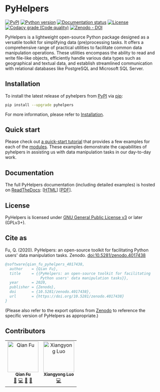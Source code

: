 # PyHelpers

[![PyPI](https://img.shields.io/pypi/v/pyhelpers)](https://pypi.org/project/pyhelpers/)
[![Python version](https://img.shields.io/pypi/pyversions/pyhelpers)](https://docs.python.org/3/) 
[![Documentation status](https://readthedocs.org/projects/pyhelpers/badge/?version=latest)](https://pyhelpers.readthedocs.io/en/latest/?badge=latest)
[![License](https://img.shields.io/pypi/l/pyhelpers)](https://github.com/mikeqfu/pyhelpers/blob/master/LICENSE)
[![Codacy grade (Code quality)](https://app.codacy.com/project/badge/Grade/c3ed8571c494450da12cb0c4d3c8c7e9)](https://www.codacy.com/gh/mikeqfu/pyhelpers/dashboard?utm_source=github.com&amp;utm_medium=referral&amp;utm_content=mikeqfu/pyhelpers&amp;utm_campaign=Badge_Grade)
[![Zenodo - DOI](https://zenodo.org/badge/173177909.svg)](https://zenodo.org/badge/latestdoi/173177909)

PyHelpers is a lightweight open-source Python package designed as a versatile toolkit for simplifying data (pre)processing tasks. It offers a comprehensive range of practical utilities to facilitate common data manipulation operations. These utilities encompass the ability to read and write file-like objects, efficiently handle various data types such as geographical and textual data, and establish streamlined communication with relational databases like PostgreSQL and Microsoft SQL Server.


## Installation

To install the latest release of pyhelpers from [PyPI](https://pypi.org/project/pyhelpers/) via [pip](https://pip.pypa.io/en/stable/cli/pip/):

```bash
pip install --upgrade pyhelpers
```

For more information, please refer to [Installation](https://pyhelpers.readthedocs.io/en/latest/installation.html).


## Quick start

Please check out [a quick-start tutorial](https://pyhelpers.readthedocs.io/en/latest/quick-start.html) that provides a few examples for each of the [modules](https://pyhelpers.readthedocs.io/en/latest/modules.html). These examples demonstrate the capabilities of pyhelpers in assisting us with data manipulation tasks in our day-to-day work.


## Documentation

The full PyHelpers documentation (including detailed examples) is hosted on [ReadTheDocs](https://readthedocs.org/projects/pyhelpers/): [[HTML](https://pyhelpers.readthedocs.io/en/latest/)\] \[[PDF](https://pyhelpers.readthedocs.io/_/downloads/en/latest/pdf/)].


## License

PyHelpers is licensed under [GNU General Public License v3](https://github.com/mikeqfu/pyhelpers/blob/master/LICENSE) or later (GPLv3+).


## Cite as

Fu, Q. (2020). PyHelpers: an open-source toolkit for facilitating Python users' data manipulation tasks. Zenodo. [doi:10.5281/zenodo.4017438](https://doi.org/10.5281/zenodo.4017438)

```bibtex
@software{qian_fu_pyhelpers_4017438,
  author    = {Qian Fu},
  title     = {{PyHelpers: an open-source toolkit for facilitating
                Python users' data manipulation tasks}},
  year      = 2020,
  publisher = {Zenodo},
  doi       = {10.5281/zenodo.4017438},
  url       = {https://doi.org/10.5281/zenodo.4017438}
}
```

(Please also refer to the export options from [Zenodo](https://zenodo.org/search?page=1&size=20&q=conceptrecid:%224017438%22&sort=-version&all_versions=True) to reference the specific version of PyHelpers as appropriate.)


## Contributors

<!--suppress HtmlDeprecatedAttribute -->
<table>
  <tbody>
    <tr>
      <td align="center">
        <a href="https://github.com/mikeqfu" target="_blank"><img src="https://avatars.githubusercontent.com/u/1729711?v=4?s=100" width="100px;" alt="Qian Fu"/><br><sub><b>Qian Fu</b></sub></a><br>
        <a href="https://github.com/mikeqfu/pyhelpers" target="_blank" title="Seeding">🌱</a>
        <a href="https://github.com/mikeqfu/pyhelpers/commits?author=mikeqfu" target="_blank" title="Code">💻</a>
        <a href="https://github.com/mikeqfu/pyhelpers/tree/master/tests" target="_blank" title="Tests">🧪</a>
        <a href="https://pyhelpers.readthedocs.io/en/latest/" target="_blank" title="Documentation">📖</a>
      </td>
      <td align="center">
        <a href="https://github.com/xyluo25" target="_blank"><img src="https://avatars.githubusercontent.com/u/36498464?v=4?s=100" width="100px;" alt="Xiangyong Luo"/><br><sub><b>Xiangyong Luo</b></sub></a><br>
        <a href="https://github.com/mikeqfu/pyhelpers/commits?author=xyluo25" target="_blank" title="Code">💻</a>
      </td>
  </tbody>
</table>
